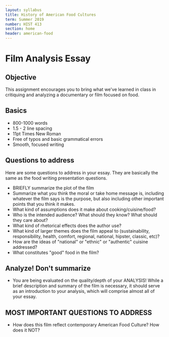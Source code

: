```yaml
---
layout: syllabus
title: History of American Food Cultures
term: Summer 2019
number: HIST 413
section: home
header: american-food
---
```

# Film Analysis Essay


## Objective
This assignment encourages you to bring what we've learned in class in critiquing and analyzing a documentary or film focused on food.

## Basics
- 800-1000 words
- 1.5 - 2 line spacing
- 11pt Times New Roman
- Free of typos and basic grammatical errors
- Smooth, focused writing

## Questions to address
Here are some questions to address in your essay. They are basically the same as the food writing presentation questions.

- BRIEFLY summarize the plot of the film
- Summarize what you think the moral or take home message is, including whatever the film says is the purpose, but also including other important points that you think it makes.
- What kind of assumptions does it make about cooking/cuisine/food?
- Who is the intended audience? What should they know? What should they care about?
- What kind of rhetorical effects does the author use?
- What kind of larger themes does the film appeal to (sustainability, responsibility, health, comfort, regional, national, hipster, classic, etc)?
- How are the ideas of "national" or "ethnic" or "authentic" cuisine addressed?
- What constitutes "good" food in the film?

## Analyze! Don't summarize
- You are being evaluated on the quality/depth of your ANALYSIS! While a brief description and summary of the film is necessary, it should serve as an introduction to your analysis, which will comprise almost all of your essay.

## MOST IMPORTANT QUESTIONS TO ADDRESS
- How does this film reflect contemporary American Food Culture? How does it NOT?
